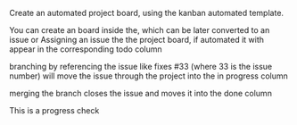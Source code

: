 Create an automated project board, using the kanban automated template.


You can create an board inside the, which can be later converted to an issue
or 
Assigning an issue the the project board, if automated it with appear in the corresponding todo column

branching by referencing the issue like fixes #33 (where 33 is the issue number) will move the issue through the project into the in progress column

merging the branch closes the issue and moves it into the done column


This is a progress check